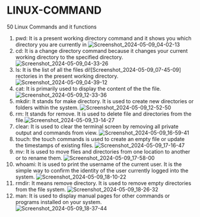 # LINUX-COMMAND
50 Linux Commands and it functions
1. pwd: It is a present working directory command and it shows you which directory you are currently in
![Screenshot_2024-05-09_04-02-13](https://github.com/2BFrank0465/LINUX-COMMAND/assets/169309905/abc840ca-7b08-4898-bd93-0493a757335c)
2. cd: It is a change directory command because it changes your current working directory to the specified directory.
![Screenshot_2024-05-09_04-33-26](https://github.com/2BFrank0465/LINUX-COMMAND/assets/169309905/9f40ca03-62ae-4c6d-b55e-043ed3974ef9)
3. ls: It is the list of all the files di![Screenshot_2024-05-09_07-45-09]
rectories in the present working directory.![Screenshot_2024-05-09_04-39-12](https://github.com/2BFrank0465/LINUX-COMMAND/assets/169309905/624a6de1-7568-44fe-9232-c702956da1a4)
4. cat: It is primarily used to display the content of the the file.![Screenshot_2024-05-09_12-33-36](https://github.com/2BFrank0465/LINUX-COMMAND/assets/169309905/cf3f23a5-f1f5-415a-a924-ff1e5fcae8b9)
5. mkdir: It stands for make directory. It is used to create new directories or folders within the system.
![Screenshot_2024-05-09_12-52-50](https://github.com/2BFrank0465/LINUX-COMMAND/assets/169309905/9d78e6d4-1ce1-4f37-8ac4-eed63734c01d)
6. rm: It stands for remove. It is used to delete file and directories from the file.![Screenshot_2024-05-09_13-14-27](https://github.com/2BFrank0465/LINUX-COMMAND/assets/169309905/f7411253-4955-47ba-97ae-dc74515fd56e)
7. clear: It is used to clear the terminal screen by removing all private output and commands from view.
![Screenshot_2024-05-09_16-59-41](https://github.com/2BFrank0465/LINUX-COMMAND/assets/169309905/d53ce12e-9831-49b4-909a-dc8da5939929)
8. touch: the touch commands is used to create an empty file or update the timestamps of existing files.
![Screenshot_2024-05-09_17-16-47](https://github.com/2BFrank0465/LINUX-COMMAND/assets/169309905/73b07667-be8b-4a16-bcb1-32c8728b754d)
9. mv: It is used to move flies and directories from one location to another or to rename them.
    ![Screenshot_2024-05-09_17-58-00](https://github.com/2BFrank0465/LINUX-COMMAND/assets/169309905/e984411f-3691-41fe-89cc-a6fe0bd94e5d)
10. whoami: It is used to print the username of the current user. It is the simple way to confirm the identity of the user currently logged into the system.
![Screenshot_2024-05-09_18-10-22](https://github.com/2BFrank0465/LINUX-COMMAND/assets/169309905/af643c54-1b90-449e-aef9-717057151158)
11. rmdir: It means remove directory. It is used to remove empty directories from the file system.
    ![Screenshot_2024-05-09_18-26-32](https://github.com/2BFrank0465/LINUX-COMMAND/assets/169309905/20b9896a-39e1-4211-946d-3d8aa70132a2)
12. man: It is used to display manual pages for other commands or programs installed on your system.
![Screenshot_2024-05-09_18-37-44](https://github.com/2BFrank0465/LINUX-COMMAND/assets/169309905/f145bd3c-ab97-48d8-a9b7-281c1dade4b0)



